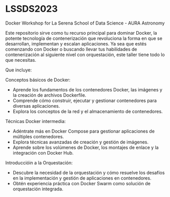 # LSSDS2023
 Docker Workshop for La Serena School of Data Science - AURA Astronomy

Este repositorio sirve como tu recurso principal para dominar Docker, la potente tecnología de contenerización que revoluciona la forma en que se desarrollan, implementan y escalan aplicaciones. Ya sea que estés comenzando con Docker o buscando llevar tus habilidades de contenerización al siguiente nivel con orquestación, este taller tiene todo lo que necesitas.

Que incluye:

Conceptos básicos de Docker:

- Aprende los fundamentos de los contenedores Docker, las imágenes y la creación de archivos Dockerfile.
- Comprende cómo construir, ejecutar y gestionar contenedores para diversas aplicaciones.
- Explora los conceptos de la red y el almacenamiento de contenedores.

Técnicas Docker intermedia:


- Adéntrate más en Docker Compose para gestionar aplicaciones de múltiples contenedores.
- Explora técnicas avanzadas de creación y gestión de imágenes.
- Aprende sobre los volúmenes de Docker, los montajes de enlace y la integración con Docker Hub.

Introduccióin a la Orquestación:

- Descubre la necesidad de la orquestación y cómo resuelve los desafíos en la implementación y gestión de aplicaciones en contenedores.
- Obtén experiencia práctica con Docker Swarm como solución de orquestación integrada.

